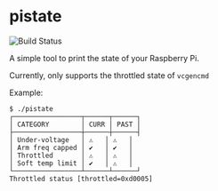 # pistate
![Build Status](https://github.com/shaeberling/pistate/actions/workflows/go.yml/badge.svg)

A simple tool to print the state of your Raspberry Pi.

Currently, only supports the throttled state of `vcgencmd`

Example:

```
$ ./pistate
┌─────────────────┬──────┬──────┐
│ CATEGORY        │ CURR │ PAST │
├─────────────────┼──────┼──────┤
│ Under-voltage   │ ⚠️   │ ⚠️   │
│ Arm freq capped │ ✔️   │ ✔️   │
│ Throttled       │ ⚠️   │ ⚠️   │
│ Soft temp limit │ ✔️   │ ⚠️   │
└─────────────────┴──────┴──────┘
Throttled status [throttled=0xd0005]

```
